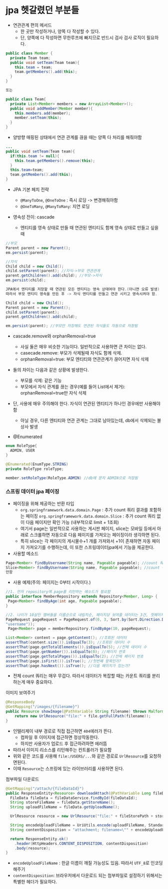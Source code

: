 # jpa 헷갈렸던 부분들





- 연관관계 편의 메서드
  - 한 곳만 작성하거나, 양쪽 다 작성할 수 있다.
  - 단, 양쪽에 다 작성하면 무한루프에 빠지므로 반드시 검사 검사 로직이 필요하다.

```java
public class Member {
  private Team team;
  public void setTeam(Team team){
    this.team = team;
    team.getMembers().add(this);
  }
}

또는

public class Team{
  private List<Member> members = new ArrayList<Member>();
  public void addMember(Member member){
    this.members.add(member);
    member.setTeam(this);
  }
}
```



- 양방향 매핑된 상태에서 연관 관계를 끊을 때는 양쪽 다 처리를 해줘야함

```java
...
public void setTeam(Team team){
  if(this.team != null){
    this.team.getMembers().remove(this);
  }
  this.team=team;
  team.getMembers().add(this);
}
```



- JPA 기본 페치 전략
  - `@ManyToOne`,  `@OneToOne` : 즉시 로딩 -> 변경해줘야함
  - `@OneToMany`, `@ManyToMany`: 지연 로딩





- 영속성 전이: cascade
  - 엔티티를 영속 상태로 만들 때 연관된 엔티티도 함께 영속 상태로 만들고 싶을 때

```java
//부모
Parent parent = new Parent();
em.persist(parent);

//자식
Child child = new Child();
child.setParent(parent); //자식->부모 연관관계
parent.getChildren().add(child); //부모->자식
em.persist(child);

JPA에서 엔티티를 저장할 때 연관된 모든 엔티티는 영속 상태여야 한다.(아니면 오류 발생)
따라서 부모 엔티티 영속을 만든 후 -> 자식 엔티티를 만들고 연관 시키고 영속시켜야 함.
```

```java
Child child = new Child();
Parent parent = new Parent();
child.setParent(parent);
parent.getChildren().add(child);

em.persist(parent); //부모만 저장해도 연관된 자식들도 자동으로 저장됨
```





- cascade.remove와 orphanRemoval=true
  - 사실 둘은 매우 비슷한 기능이다. 일반적으로 사용하면 큰 차이는 없다.
  - casecade.remove: 부모가 삭제될때 자식도 함께 삭제.
  - orphanRemoval=true: 부모 엔티티와 연관관계가 끊어지면 자식 삭제
- 둘의 차이는 다음과 같은 상황에 발생한다.
  - 부모를 삭제: 같은 기능
  - 부모에서 자식 관계를 끊는 경우(예를 들어 List<child>에서 제거): orphanRemoval=true만 자식 삭제
- 단, 사용에 매우 주의해야 한다. 자식이 연관된 엔티티가 하나인 경우에만 사용해야함
  - 아닐 경우, 다른 엔티티와 연관 관계는 그대로 남아있는데, db에서 삭제되는 불상사 발생







- @Enumerated

```java
enum RoleType{
  ADMIN, USER
}

@Enumerated(EnumType.STRING)
private RoleType roleType;

member.setRoleType(RoleType.ADMIN) //db에 문자 ADMIN으로 저장됨
```









### 스프링 데이터 jpa 페이징

- 페이징을 위해 제공하는 반환 타입
  - `org.springframework.data.domain.Page` : 추가 count 쿼리 결과를 포함하는 페이징 `org.springframework.data.domain.Slice` : 추가 count 쿼리 없이 다음 페이지만 확인 가능 (내부적으로 limit + 1조회)
  - 여기서 page는 일반적으로 사용하는 게시판 페이지, slice는 모바일 등에서 아래로 스크롤하면 자동으로 다음 페이지를 가져오는 페이징이라 생각하면 된다.
  - 특히 slice는 각 페이지의 게시물수+1 개를 가져와서 +1이 존재하면 자동 페이지 가져오기를 수행하는데, 이 또한 스프링데이터jpa에서 기능을 제공한다.
- 사용할 메소드

```java
Page<Member> findByUsername(String name, Pageable pageable); //count 쿼리 사용
Slice<Member> findByUsername(String name, Pageable pageable); //count 쿼리 사용
안함
```



- 사용 예제(주의: 페이지는 0부터 시작이다.)

```java
//1. 먼저 repository에 page를 리턴하는 메소드가 필요함
public interface MemberRepository extends Repository<Member, Long> {
 Page<Member> findByAge(int age, Pageable pageable);
}

//2. 나이가 10살인 멤버들을 이름순으로 내림차순, 페이지당 보여줄 데이터는 3건, 첫페이지 원함
PageRequest pageRequest = PageRequest.of(0, 3, Sort.by(Sort.Direction.DESC,
"username"));
 Page<Member> page = memberRepository.findByAge(10, pageRequest);

List<Member> content = page.getContent(); //조회된 데이터
assertThat(content.size()).isEqualTo(3); //조회된 데이터 수
assertThat(page.getTotalElements()).isEqualTo(5); //전체 데이터 수
assertThat(page.getNumber()).isEqualTo(0); //페이지 번호
assertThat(page.getTotalPages()).isEqualTo(2); //전체 페이지 번호
assertThat(page.isFirst()).isTrue(); //첫번째 항목인가?
assertThat(page.hasNext()).isTrue(); //다음 페이지가 있는가?
```



- 전체 count 쿼리는 매우 무겁다. 따라서 데이터가 복잡할 때는 카운트 쿼리를 분리하는게 매우 중요하다.











이미지 보여주기

```java
@ResponseBody
@GetMapping("/images/{filename}")
public Resource showImage(@PathVariable String filename) throws MalformedURLException {
 	return new UrlResource("file:" + file.getFullPath(filename));
}
```

- 인텔리제이 내부 경로로 직접 접근하면 `404`에러가 뜬다.
  - 컴파일 후 이미지에 접근하면 정상작동한다.
  - 하지만 사용자가 업로드 후 접근하려하면 에러뜸
- 따라서 이미지 리소스를 리턴해주는 컨트롤러가 필요함
- 위와 같은 코드를 사용해 `file:/USERS/...`와 같은 경로로 `UrlResource`를 요청하면된다.
- 이때 `Resource`는 스프링에 있는 라이브러리를 사용하면 된다.







첨부파일 다운로드

```java
@GetMapping("/attach/{fileDataId}")
public ResponseEntity<Resource> downloadAttach(@PathVariable Long fileDataId) throws MalformedURLException {
  FileData fileData = fileDataService.findById(fileDataId);
  String storeFileName = fileData.getStoreName();
  String uploadFileName = fileData.getUploadName();

  UrlResource resource = new UrlResource("file:" + fileStorePath + storeFileName);

  String encodeUploadFileName = UriUtils.encode(uploadFileName, StandardCharsets.UTF_8);
  String contentDisposition = "attachment; filename=\"" + encodeUploadFileName + "\"";

  return ResponseEntity.ok()
    .header(HttpHeaders.CONTENT_DISPOSITION, contentDisposition)
    .body(resource);
}
```

- `encodeUploadFileName` : 한글 이름이 깨질 가능성도 있음. 따라서 `UTF_8`로 인코딩 해주기
- `contentDisposition`: 브라우저에서 다운로드 되는 첨부파일로 설정하기 위해서는 특별한 헤더가 필요하다.
